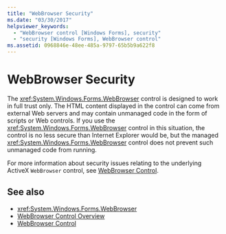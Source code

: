 ```yaml
---
title: "WebBrowser Security"
ms.date: "03/30/2017"
helpviewer_keywords: 
  - "WebBrowser control [Windows Forms], security"
  - "security [Windows Forms], WebBrowser control"
ms.assetid: 0968846e-48ee-485a-9797-65b5b9a622f8
---
```

# WebBrowser Security
The <xref:System.Windows.Forms.WebBrowser> control is designed to work in full trust only. The HTML content displayed in the control can come from external Web servers and may contain unmanaged code in the form of scripts or Web controls. If you use the <xref:System.Windows.Forms.WebBrowser> control in this situation, the control is no less secure than Internet Explorer would be, but the managed <xref:System.Windows.Forms.WebBrowser> control does not prevent such unmanaged code from running.  
  
 For more information about security issues relating to the underlying ActiveX `WebBrowser` control, see [WebBrowser Control](https://docs.microsoft.com/previous-versions/windows/internet-explorer/ie-developer/platform-apis/aa752040(v=vs.85)).  
  
## See also

- <xref:System.Windows.Forms.WebBrowser>
- [WebBrowser Control Overview](webbrowser-control-overview.md)
- [WebBrowser Control](https://docs.microsoft.com/previous-versions/windows/internet-explorer/ie-developer/platform-apis/aa752040(v=vs.85))
